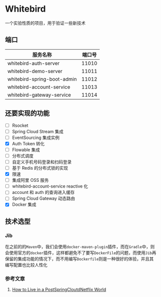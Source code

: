 # Whitebird

一个实验性质的项目，用于验证一些新技术

## 端口

| 服务名称                    | 端口号 |
| --------------------------- | ------ |
| whitebird-auth-server       | 11010  |
| whitebird-demo-server       | 11011  |
| whitebird-spring-boot-admin | 11012  |
| whitebird-account-service   | 11013  |
| whitebird-gateway-service   | 11014  |

## 还要实现的功能

-   [ ] Rsocket
-   [ ] Spring Cloud Stream 集成
-   [ ] EventSourcing 集成实例
-   [x] Auth Token 转化
-   [ ] Flowable 集成
-   [ ] 分布式调度
-   [ ] 自定义手机号码登录和扫码登录
-   [ ] 基于 Redis 的分布式锁的实现
-   [x] 限速
-   [ ] 集成阿里 OSS 服务
-   [ ] whitebird-account-service reactive 化
-   [ ] account 和 auth 的查询进入缓存
-   [ ] Spring Cloud Gateway 动态路由
-   [x] Docker 集成

## 技术选型

### Jib

在之前的的`Maven`中，我们会使用`docker-maven-plugin`插件，而在`Gradle`中，则会使用官方的`docker`插件，这样都避免不了要写`DockerFile`的问题，而使用`Jib`再保留的集成功能的情况下，而不用编写`Dockerfile`则是一种很好的体验，并且其编写配置也比较人性化

### 参考文章

1. [How to Live in a PostSpringCloutdNetflix World](https://www.slideshare.net/SpringCentral/how-to-live-in-a-postspringcloudnetflix-world)
